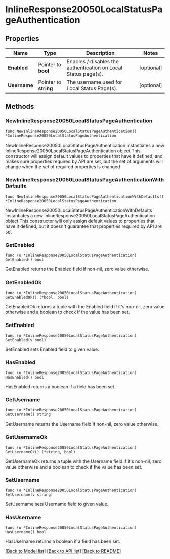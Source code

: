 # InlineResponse20050LocalStatusPageAuthentication

## Properties

Name | Type | Description | Notes
------------ | ------------- | ------------- | -------------
**Enabled** | Pointer to **bool** | Enables / disables the authentication on Local Status page(s). | [optional] 
**Username** | Pointer to **string** | The username used for Local Status Page(s). | [optional] 

## Methods

### NewInlineResponse20050LocalStatusPageAuthentication

`func NewInlineResponse20050LocalStatusPageAuthentication() *InlineResponse20050LocalStatusPageAuthentication`

NewInlineResponse20050LocalStatusPageAuthentication instantiates a new InlineResponse20050LocalStatusPageAuthentication object
This constructor will assign default values to properties that have it defined,
and makes sure properties required by API are set, but the set of arguments
will change when the set of required properties is changed

### NewInlineResponse20050LocalStatusPageAuthenticationWithDefaults

`func NewInlineResponse20050LocalStatusPageAuthenticationWithDefaults() *InlineResponse20050LocalStatusPageAuthentication`

NewInlineResponse20050LocalStatusPageAuthenticationWithDefaults instantiates a new InlineResponse20050LocalStatusPageAuthentication object
This constructor will only assign default values to properties that have it defined,
but it doesn't guarantee that properties required by API are set

### GetEnabled

`func (o *InlineResponse20050LocalStatusPageAuthentication) GetEnabled() bool`

GetEnabled returns the Enabled field if non-nil, zero value otherwise.

### GetEnabledOk

`func (o *InlineResponse20050LocalStatusPageAuthentication) GetEnabledOk() (*bool, bool)`

GetEnabledOk returns a tuple with the Enabled field if it's non-nil, zero value otherwise
and a boolean to check if the value has been set.

### SetEnabled

`func (o *InlineResponse20050LocalStatusPageAuthentication) SetEnabled(v bool)`

SetEnabled sets Enabled field to given value.

### HasEnabled

`func (o *InlineResponse20050LocalStatusPageAuthentication) HasEnabled() bool`

HasEnabled returns a boolean if a field has been set.

### GetUsername

`func (o *InlineResponse20050LocalStatusPageAuthentication) GetUsername() string`

GetUsername returns the Username field if non-nil, zero value otherwise.

### GetUsernameOk

`func (o *InlineResponse20050LocalStatusPageAuthentication) GetUsernameOk() (*string, bool)`

GetUsernameOk returns a tuple with the Username field if it's non-nil, zero value otherwise
and a boolean to check if the value has been set.

### SetUsername

`func (o *InlineResponse20050LocalStatusPageAuthentication) SetUsername(v string)`

SetUsername sets Username field to given value.

### HasUsername

`func (o *InlineResponse20050LocalStatusPageAuthentication) HasUsername() bool`

HasUsername returns a boolean if a field has been set.


[[Back to Model list]](../README.md#documentation-for-models) [[Back to API list]](../README.md#documentation-for-api-endpoints) [[Back to README]](../README.md)


